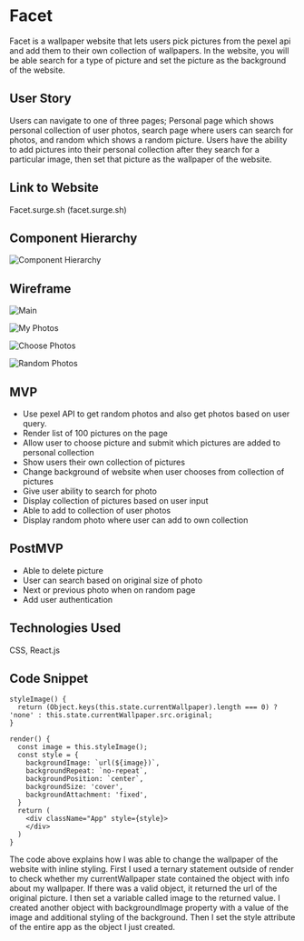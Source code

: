 # Facet

Facet is a wallpaper website that lets users pick pictures from the pexel api and add them to their own collection of wallpapers. In the website, you will be able search for a type of picture and set the picture as the background of the website.

## User Story

Users can navigate to one of three pages; Personal page which shows personal collection of user photos, search page where users can search for photos, and random which shows a random picture. Users have the ability to add pictures into their personal collection after they search for a particular image, then set that picture as the wallpaper of the website.

## Link to Website
Facet.surge.sh (facet.surge.sh)

## Component Hierarchy

![Component Hierarchy](https://res.cloudinary.com/ssohny/image/upload/v1551105769/IMG_0847.jpg)

## Wireframe

![Main](https://res.cloudinary.com/ssohny/image/upload/v1551105769/IMG_0846.jpg)

![My Photos](https://res.cloudinary.com/ssohny/image/upload/v1551105769/IMG_0842.jpg)

![Choose Photos](https://res.cloudinary.com/ssohny/image/upload/v1551105769/IMG_0845.jpg)

![Random Photos](https://res.cloudinary.com/ssohny/image/upload/v1551105769/IMG_0844.jpg)

## MVP

- Use pexel API to get random photos and also get photos based on user query.
- Render list of 100 pictures on the page
- Allow user to choose picture and submit which pictures are added to personal collection
- Show users their own collection of pictures
- Change background of website when user chooses from collection of pictures
- Give user ability to search for photo
- Display collection of pictures based on user input
- Able to add to collection of user photos
- Display random photo where user can add to own collection

## PostMVP

- Able to delete picture
- User can search based on original size of photo
- Next or previous photo when on random page
- Add user authentication

## Technologies Used
CSS, React.js

## Code Snippet
```
styleImage() {
  return (Object.keys(this.state.currentWallpaper).length === 0) ? 'none' : this.state.currentWallpaper.src.original;
}

render() {
  const image = this.styleImage();
  const style = {
    backgroundImage: `url(${image})`,
    backgroundRepeat: `no-repeat`,
    backgroundPosition: `center`,
    backgroundSize: 'cover',
    backgroundAttachment: 'fixed',
  }
  return (
    <div className="App" style={style}>
    </div>
  )
}
```
The code above explains how I was able to change the wallpaper of the website with inline styling. First I used a ternary statement outside of render to check whether my currentWallpaper state contained the object with info about my wallpaper. If there was a valid object, it returned the url of the original picture. I then set a variable called image to the returned value. I created another object with backgroundImage property with a value of the image and additional styling of the background. Then I set the style attribute of the entire app as the object I just created.
